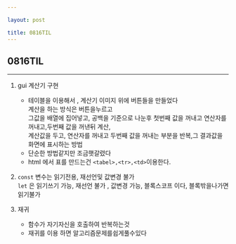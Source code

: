 ```yaml
---

layout: post

title: 0816TIL
---
```


## 0816TIL
-----------
1. gui 계산기 구현
    - 테이블을 이용해서 , 계산기 이미지 위에 버튼들을 만들었다<br>
    계산을 하는 방식은 버튼을누르고<br>
    그값을 배열에 집어넣고, 공백을 기준으로 나눈후
    첫번째 값을 꺼내고 연산자를 꺼내고,두번째 값을 꺼낸뒤
    계산,<br> 계산값을 두고, 연산자를 꺼내고 두번째 값을 꺼내는 부분을 반복,그 결과값을 화면에 표시하는 방법
    - 단순한 방법같지만 조금햇갈렸다
    - html 에서 표를 만드는건 `<tabel>,<tr>,<td>`이용한다.

2. `const` 변수는 읽기전용, 재선언및 값변경 불가<br>
    `let` 은 읽기쓰기 가능, 재선언 불가 , 값변경 가능, 블록스코프 이다, 블록밖을나가면 읽기불가

3. 재귀
    - 함수가 자기자신을 호출하여 반복하는것
    - 재귀를 이용 하면 알고리즘문제를쉽게풀수있다